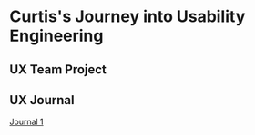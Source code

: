 # Curtis's Journey into Usability Engineering 


## UX Team Project


## UX Journal

[Journal 1](https://usabilityengineering.github.io/ux-portfolio-cbfiggins/j01/README.md)
